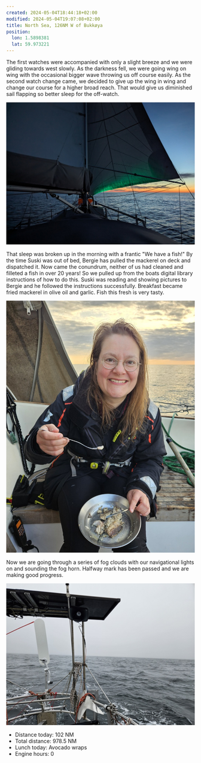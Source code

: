 ```yaml
---
created: 2024-05-04T18:44:18+02:00
modified: 2024-05-04T19:07:08+02:00
title: North Sea, 126NM W of Bukkøya
position:
  lon: 1.5898381
  lat: 59.973221
---
```


The first watches were accompanied with only a slight breeze and we were gliding towards west slowly. As the darkness fell, we were going wing on wing with the occasional bigger wave throwing us off course easily. As the second watch change came, we decided to give up the wing in wing and change our course for a higher broad reach. That would give us diminished sail flapping so better sleep for the off-watch.

![Image](../2024/c0baf9a6311106c431cfbe19f3d61261.jpg) 

That sleep was broken up in the morning with a frantic "We have a fish!" By the time Suski was out of bed, Bergie has pulled the mackerel on deck and dispatched it. Now came the conundrum, neither of us had cleaned and filleted a fish in over 20 years! So we pulled up from the boats digital library instructions of how to do this. Suski was reading and showing pictures to Bergie and he followed the instructions successfully. Breakfast became fried mackerel in olive oil and garlic. Fish this fresh is very tasty.

![Image](../2024/4ec2c0ba2420c9c35440e712788aab76.jpg) 

Now we are going through a series of fog clouds with our navigational lights on and sounding the fog horn. Halfway mark has been passed and we are making good progress.

![Image](../2024/54dbdb76b916c5e944ae3ddc93ec7383.jpg) 

* Distance today: 102 NM
* Total distance: 978.5 NM
* Lunch today: Avocado wraps
* Engine hours: 0
